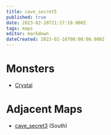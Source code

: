 ```yaml
---
title: cave_secret5
published: true
date: 2023-02-28T21:17:19.000Z
tags: maps
editor: markdown
dateCreated: 2023-02-16T00:00:00.000Z
---
```



# Monsters
 * [Crystal](/monsters/crystal)

# Adjacent Maps
 * [cave_secret3](/maps/cave_secret3) (South)
